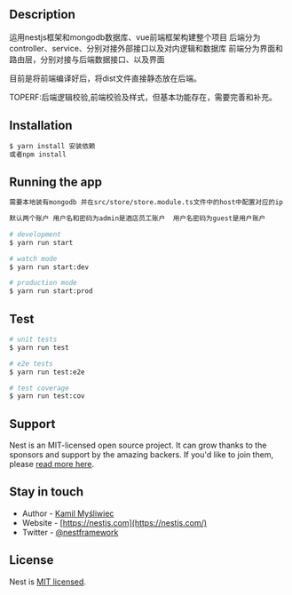 ## Description
运用nestjs框架和mongodb数据库、vue前端框架构建整个项目
后端分为controller、service、分别对接外部接口以及对内逻辑和数据库
前端分为界面和路由层，分别对接与后端数据接口、以及界面

目前是将前端编译好后，将dist文件直接静态放在后端。


TOPERF:后端逻辑校验,前端校验及样式，但基本功能存在，需要完善和补充。

## Installation

```bash
$ yarn install 安装依赖
或者npm install 
```

## Running the app

```bash
需要本地装有mongodb 并在src/store/store.module.ts文件中的host中配置对应的ip

默认两个账户 用户名和密码为admin是酒店员工账户  用户名密码为guest是用户账户

# development
$ yarn run start

# watch mode
$ yarn run start:dev

# production mode
$ yarn run start:prod


```

## Test

```bash
# unit tests
$ yarn run test

# e2e tests
$ yarn run test:e2e

# test coverage
$ yarn run test:cov
```

## Support

Nest is an MIT-licensed open source project. It can grow thanks to the sponsors and support by the amazing backers. If you'd like to join them, please [read more here](https://docs.nestjs.com/support).

## Stay in touch

- Author - [Kamil Myśliwiec](https://kamilmysliwiec.com)
- Website - [https://nestjs.com](https://nestjs.com/)
- Twitter - [@nestframework](https://twitter.com/nestframework)

## License

Nest is [MIT licensed](LICENSE).
